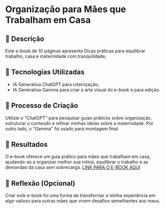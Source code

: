 # Organização para Mães que Trabalham em Casa

## 📒 Descrição
Este e-book de 10 páginas apresenta Dicas práticas para equilibrar trabalho, casa e maternidade com tranquilidade.

## 🤖 Tecnologias Utilizadas
- IA Generativa ChatGPT para roteirização;
- IA Generativa Gamma para criar a arte visual do e-book e para edição.

## 🧐 Processo de Criação
Utilizei o "ChatGPT" para pesquisar guias práticos sobre organização, estruturar o conteúdo e refinar minhas ideias sobre a maternidade. Por outro lado, o "Gamma" foi usado para montagem final.

## 🚀 Resultados
O e-book oferece um guia prático para mães que trabalham em casa, ajudando-as a organizar melhor sua rotina, equilibrar o trabalho e as demandas da casa sem sobrecarga.
[LINK PARA O E-BOOK AQUI](https://github.com/Denise-s-silva/Motherhood/blob/main/E-book-Organizacao-para-Maes-que-Trabalham-em-Casa.pdf)

## 💭 Reflexão (Opcional)
Criar este e-book foi uma forma de transformar a minha experiência em algo valioso para outras mães que vivem desafios semelhantes aos meus.
